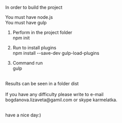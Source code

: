 In order to build the project

You must have node.js<br/>
You must have gulp<br/>

1. Perform in the project folder <br />
npm init

2. Run to install plugins <br />
npm install --save-dev gulp-load-plugins

3. Command run <br />
gulp
<br />
Results can be seen in a folder dist <br /><br />
If you have any difficulty please write to e-mail bogdanova.lizaveta@gamil.com or skype karmelatka.<br /> <br />

have a nice day:)


